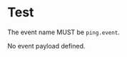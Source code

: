 # Test

<!-- semconv log_event_empty -->
The event name MUST be `ping.event`.

No event payload defined.

<!-- endsemconv -->
